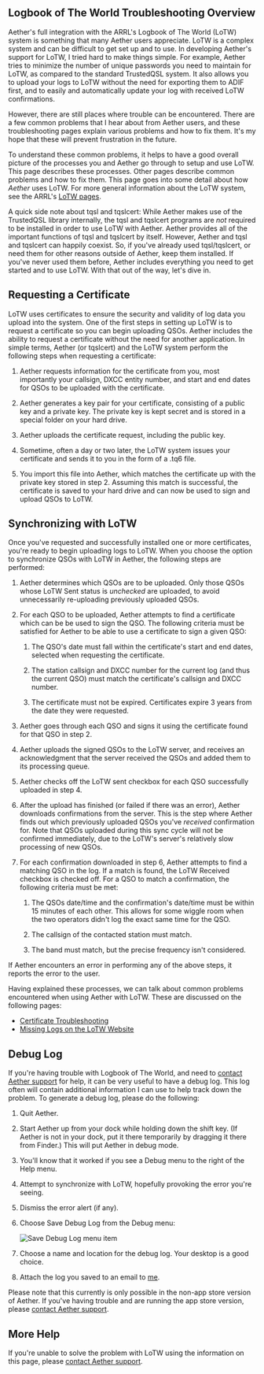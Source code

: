 ## Logbook of The World Troubleshooting Overview

Aether's full integration with the ARRL's Logbook of The World (LoTW) system is something that many Aether users appreciate. LoTW is a complex system and can be difficult to get set up and to use. In developing Aether's support for LoTW, I tried hard to make things simple. For example, Aether tries to minimize the number of unique passwords you need to maintain for LoTW, as compared to the standard TrustedQSL system. It also allows you to upload your logs to LoTW without the need for exporting them to ADIF first, and to easily and automatically update your log with received LoTW confirmations.

However, there are still places where trouble can be encountered. There are a few common problems that I hear about from Aether users, and these troubleshooting pages explain various problems and how to fix them. It's my hope that these will prevent frustration in the future.

To understand these common problems, it helps to have a good overall picture of the processes you and Aether go through to setup and use LoTW. This page describes these processes. Other pages describe common problems and how to fix them. This page goes into some detail about how _Aether_ uses LoTW. For more general information about the LoTW system, see the ARRL's [LoTW pages](http://www.arrl.org/logbook-of-the-world).

A quick side note about tqsl and tqslcert: While Aether makes use of the TrustedQSL library internally, the tqsl and tqslcert programs are _not_ required to be installed in order to use LoTW with Aether. Aether provides all of the important functions of tqsl and tqslcert by itself. However, Aether and tqsl and tqslcert can happily coexist. So, if you've already used tqsl/tqslcert, or need them for other reasons outside of Aether, keep them installed. If you've never used them before, Aether includes everything you need to get started and to use LoTW. With that out of the way, let's dive in.

## Requesting a Certificate

LoTW uses certificates to ensure the security and validity of log data you upload into the system. One of the first steps in setting up LoTW is to request a certificate so you can begin uploading QSOs. Aether includes the ability to request a certificate without the need for another application. In simple terms, Aether (or tqslcert) and the LoTW system perform the following steps when requesting a certificate:

1. Aether requests information for the certificate from you, most importantly your callsign, DXCC entity number, and start and end dates for QSOs to be uploaded with the certificate.

2. Aether generates a key pair for your certificate, consisting of a public key and a private key. The private key is kept secret and is stored in a special folder on your hard drive.

3. Aether uploads the certificate request, including the public key.

4. Sometime, often a day or two later, the LoTW system issues your certificate and sends it to you in the form of a .tq6 file.

5. You import this file into Aether, which matches the certificate up with the private key stored in step 2. Assuming this match is successful, the certificate is saved to your hard drive and can now be used to sign and upload QSOs to LoTW.

## Synchronizing with LoTW

Once you've requested and successfully installed one or more certificates, you're ready to begin uploading logs to LoTW. When you choose the option to synchronize QSOs with LoTW in Aether, the following steps are performed:

1. Aether determines which QSOs are to be uploaded. Only those QSOs whose LoTW Sent status is _unchecked_ are uploaded, to avoid unnecessarily re-uploading previously uploaded QSOs.

2. For each QSO to be uploaded, Aether attempts to find a certificate which can be be used to sign the QSO. The following criteria must be satisfied for Aether to be able to use a certificate to sign a given QSO:

    1. The QSO's date must fall within the certificate's start and end dates, selected when requesting the certificate.

    2. The station callsign and DXCC number for the current log (and thus the current QSO) must match the certificate's callsign and DXCC number.

    3. The certificate must not be expired. Certificates expire 3 years from the date they were requested.

3. Aether goes through each QSO and signs it using the certificate found for that QSO in step 2.

4. Aether uploads the signed QSOs to the LoTW server, and receives an acknowledgment that the server received the QSOs and added them to its processing queue.

5. Aether checks off the LoTW sent checkbox for each QSO successfully uploaded in step 4.

6. After the upload has finished (or failed if there was an error), Aether downloads confirmations from the server. This is the step where Aether finds out which previously uploaded QSOs you've _received_ confirmation for. Note that QSOs uploaded during this sync cycle will not be confirmed immediately, due to the LoTW's server's relatively slow processing of new QSOs.

7. For each confirmation downloaded in step 6, Aether attempts to find a matching QSO in the log. If a match is found, the LoTW Received checkbox is checked off. For a QSO to match a confirmation, the following criteria must be met:

    1. The QSOs date/time and the confirmation's date/time must be within 15 minutes of each other. This allows for some wiggle room when the two operators didn't log the exact same time for the QSO.

    2. The callsign of the contacted station must match.

	3. The band must match, but the precise frequency isn't considered.

If Aether encounters an error in performing any of the above steps, it reports the error to the user.

Having explained these processes, we can talk about common problems encountered when using Aether with LoTW. These are discussed on the following pages:

- [Certificate Troubleshooting](certificatetroubleshooting)
- [Missing Logs on the LoTW Website](lotwuploadtroubleshooting)

## Debug Log

If you're having trouble with Logbook of The World, and need to [contact Aether support](https://www.aetherlog.com/contact.html) for help, it can be very useful to have a debug log. This log often will contain additional information I can use to help track down the problem. To generate a debug log, please do the following:

1. Quit Aether.
2. Start Aether up from your dock while holding down the shift key. (If Aether is not in your dock, put it there temporarily by dragging it there from Finder.) This will put Aether in debug mode.
3. You'll know that it worked if you see a Debug menu to the right of the Help menu.
4. Attempt to synchronize with LoTW, hopefully provoking the error you're seeing.
5. Dismiss the error alert (if any).
6. Choose Save Debug Log from the Debug menu:

    ![Save Debug Log menu item](/images/SaveDebugLog.png)

7. Choose a name and location for the debug log. Your desktop is a good choice.
8. Attach the log you saved to an email to [me](mailto:support@aetherlog.com).

Please note that this currently is only possible in the non-app store version of Aether. If you've having trouble and are running the app store version, please [contact Aether support](https://www.aetherlog.com/contact.html).

## More Help

If you're unable to solve the problem with LoTW using the information on this page, please [contact Aether support](https://www.aetherlog.com/contact.html).
